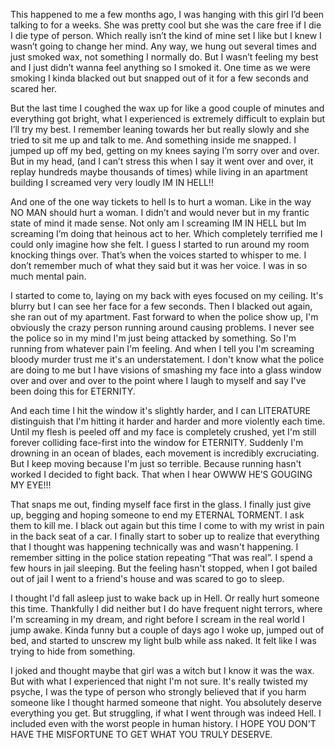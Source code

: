 This happened to me a few months ago, I was hanging with this girl I’d been talking to for a weeks. She was pretty cool but she was the care free if I die I die type of person. Which really isn’t the kind of mine set I like but I knew I wasn’t going to change her mind. Any way, we hung out several times and just smoked wax, not something I normally do. But I wasn’t feeling my best and I just didn’t wanna feel anything so I smoked it. One time as we were smoking I kinda blacked out but snapped out of it for a few seconds and scared her. 

But the last time I coughed the wax up for like a good couple of minutes and everything got bright, what I experienced is extremely difficult to explain but I’ll try my best. I remember leaning towards her but really slowly and she tried to sit me up and talk to me. And something inside me snapped. I jumped up off my bed, getting on my knees saying I’m sorry over and over. But in my head, (and I can’t stress this when I say it went over and over, it replay hundreds maybe thousands of times) while living in an apartment building I screamed very very loudly IM IN HELL!! 

And one of the one way tickets to hell Is to hurt a woman. Like in the way NO MAN should hurt a woman. I didn’t and would never but in my frantic state of mind it made sense. Not only am I screaming IM IN HELL but Im screaming I’m doing that heinous act to her. Which completely terrified me I could only imagine how she felt. I guess I started to run around my room knocking things over. That’s when the voices started to whisper to me. I don’t remember much of what they said but it was her voice. I was in so much mental pain. 

I started to come to, laying on my back with eyes focused on my ceiling. It's blurry but I can see her face for a few seconds. Then I blacked out again, she ran out of my apartment. Fast forward to when the police show up, I'm obviously the crazy person running around causing problems. I never see the police so in my mind I'm just being attacked by something. So I'm running from whatever pain I'm feeling. And when I tell you I'm screaming bloody murder trust me it's an understatement. I don't know what the police are doing to me but I have visions of smashing my face into a glass window over and over and over to the point where I laugh to myself and say I've been doing this for ETERNITY. 

And each time I hit the window it's slightly harder, and I can LITERATURE distinguish that I'm hitting it harder and harder and more violently each time. Until my flesh is peeled off and my face is completely crushed, yet I'm still forever colliding face-first into the window for ETERNITY. Suddenly I'm drowning in an ocean of blades, each movement is incredibly excruciating. But I keep moving because I'm just so terrible. Because running hasn't worked I decided to fight back. That when I hear OWWW HE’S GOUGING MY EYE!!! 

That snaps me out, finding myself face first in the glass. I finally just give up, begging and hoping someone to end my ETERNAL TORMENT. I ask them to kill me. I black out again but this time I come to with my wrist in pain in the back seat of a car. I finally start to sober up to realize that everything that I thought was happening technically was and wasn't happening. I remember sitting in the police station repeating “That was real”. I spend a few hours in jail sleeping. But the feeling hasn't stopped, when I got bailed out of jail I went to a friend's house and was scared to go to sleep. 

I thought I'd fall asleep just to wake back up in Hell. Or really hurt someone this time. Thankfully I did neither but I do have frequent night terrors, where I'm screaming in my dream, and right before I scream in the real world I jump awake. Kinda funny but a couple of days ago I woke up, jumped out of bed, and started to unscrew my light bulb while ass naked. It felt like I was trying to hide from something. 

I joked and thought maybe that girl was a witch but I know it was the wax. But with what I experienced that night I'm not sure. It's really twisted my psyche, I was the type of person who strongly believed that if you harm someone like I thought harmed someone that night. You absolutely deserve everything you get. But struggling, if what I went through was indeed Hell. I included 
even with the worst people in human history. I HOPE YOU DON'T HAVE THE MISFORTUNE TO GET WHAT YOU TRULY DESERVE.